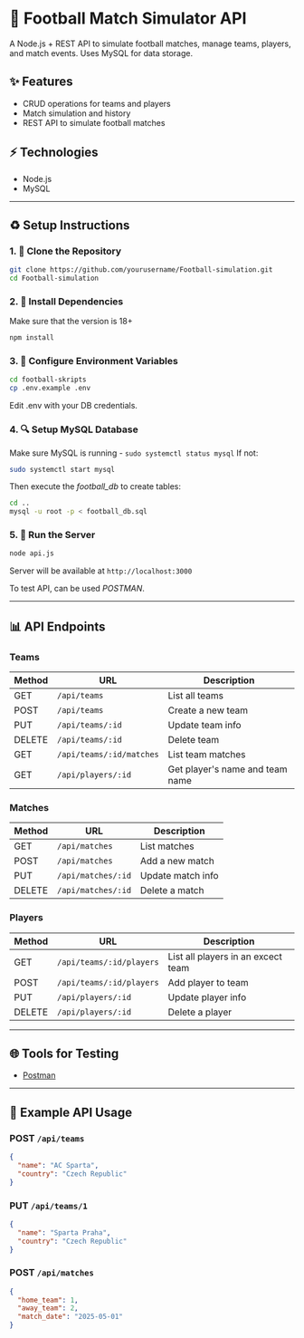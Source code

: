# 🏀 Football Match Simulator API

A Node.js + REST API to simulate football matches, manage teams, players, and match events. 
Uses MySQL for data storage.

## ✨ Features
- CRUD operations for teams and players
- Match simulation and history
- REST API to simulate football matches

## ⚡ Technologies
- Node.js
- MySQL

---

## ♻️ Setup Instructions  

### 1. 📂 Clone the Repository
```bash
git clone https://github.com/yourusername/Football-simulation.git
cd Football-simulation
```
### 2. 📂 Install Dependencies
Make sure that the version is 18+
```bash
npm install
```
### 3. 📂 Configure Environment Variables
```bash
cd football-skripts
cp .env.example .env
```
Edit .env with your DB credentials.

### 4. 🔍 Setup MySQL Database
Make sure MySQL is running - ```sudo systemctl status mysql```
If not:
```bash
sudo systemctl start mysql
```    
Then execute the *football_db* to create tables:
```bash
cd ..
mysql -u root -p < football_db.sql
```

### 5. 🚀 Run the Server
```bash
node api.js
```

Server will be available at `http://localhost:3000`

To test API, can be used *POSTMAN*.

---

## 📊 API Endpoints

### Teams
| Method | URL | Description |
|--------|-----|-------------|
| GET | `/api/teams` | List all teams |
| POST | `/api/teams` | Create a new team |
| PUT | `/api/teams/:id` | Update team info |
| DELETE | `/api/teams/:id` | Delete team |
| GET | `/api/teams/:id/matches` | List team matches |
| GET | `/api/players/:id` | Get player's name and team name |

### Matches
| Method | URL | Description |
|--------|-----|-------------|
| GET | `/api/matches` | List matches |
| POST | `/api/matches` | Add a new match |
| PUT | `/api/matches/:id` | Update match info |
| DELETE | `/api/matches/:id` | Delete a match |


### Players
| Method | URL | Description |
|--------|-----|-------------|
| GET | `/api/teams/:id/players` | List all players in an excect team |
| POST | `/api/teams/:id/players` | Add player to team |
| PUT | `/api/players/:id` | Update player info  |
| DELETE | `/api/players/:id` | Delete a player |


---

## 🌐 Tools for Testing
- [Postman](https://www.postman.com/)

---

## 🚀 Example API Usage
### POST `/api/teams`
```json
{
  "name": "AC Sparta",
  "country": "Czech Republic"
}
```

### PUT `/api/teams/1`
```json
{
  "name": "Sparta Praha",
  "country": "Czech Republic"
}
```

### POST `/api/matches`
```json
{
  "home_team": 1,
  "away_team": 2,
  "match_date": "2025-05-01"
}
```
